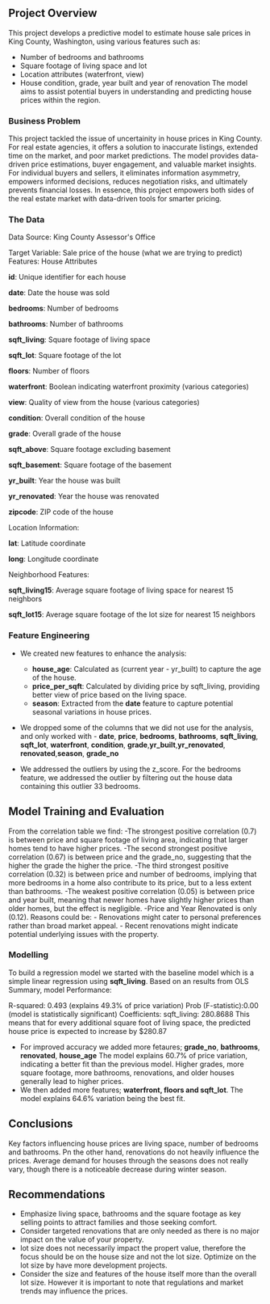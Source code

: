 
## Project Overview

This project develops a predictive model to estimate house sale prices in King County, Washington, using various features such as:

- Number of bedrooms and bathrooms
- Square footage of living space and lot
- Location attributes (waterfront, view)
- House condition, grade, year built and year of renovation
The model aims to assist potential buyers in understanding and predicting house prices within the region.

### Business Problem

This project tackled the issue of uncertainity in house prices in King County. For real estate agencies, it offers a solution to inaccurate listings, extended time on the market, and poor market predictions. The model provides data-driven price estimations, buyer engagement, and valuable market insights. For individual buyers and sellers, it eliminates information asymmetry, empowers informed decisions, reduces negotiation risks, and ultimately prevents financial losses. In essence, this project empowers both sides of the real estate market with data-driven tools for smarter pricing.

### The Data

Data Source: King County Assessor's Office

Target Variable: Sale price of the house (what we are trying to predict)
Features: House Attributes

**id**: Unique identifier for each house

**date**: Date the house was sold

**bedrooms**: Number of bedrooms

**bathrooms**: Number of bathrooms

**sqft_living**: Square footage of living space

**sqft_lot**: Square footage of the lot

**floors**: Number of floors

**waterfront**: Boolean indicating waterfront proximity (various categories)

**view**: Quality of view from the house (various categories)

**condition**: Overall condition of the house

**grade**: Overall grade of the house

**sqft_above**: Square footage excluding basement

**sqft_basement**: Square footage of the basement

**yr_built**: Year the house was built

**yr_renovated**: Year the house was renovated

**zipcode**: ZIP code of the house

Location Information:

**lat**: Latitude coordinate

**long**: Longitude coordinate

Neighborhood Features:

**sqft_living15**: Average square footage of living space for nearest 15 neighbors

**sqft_lot15**: Average square footage of the lot size for nearest 15 neighbors

### Feature Engineering

- We created new features to enhance the analysis:
  
    - **house_age**: Calculated as (current year - yr_built) to capture the age of the house.
    - **price_per_sqft**: Calculated by dividing price by sqft_living, providing better view of price based on the living space.
    - **season**: Extracted from the **date** feature to capture potential seasonal variations in house prices.
- We dropped some of the columns that we did not use for the analysis, and only worked with
        - **date**, **price**, **bedrooms**, **bathrooms**, **sqft_living**, **sqft_lot**, **waterfront**, **condition**, **grade**,**yr_built**,**yr_renovated**, **renovated**,**season**, **grade_no**
- We addressed the outliers by using the z_score. For the bedrooms feature, we addressed the outlier by filtering out the house data containing this outlier 33 bedrooms.

## Model Training and Evaluation
From the correlation table we find:
-The strongest positive correlation (0.7) is between price and square footage of living
area, indicating that larger homes tend to have higher prices.
-The second strongest positive correlation (0.67) is between price and the grade_no,
suggesting that the higher the grade the higher the price.
-The third strongest positive correlation (0.32) is between price and number of
bedrooms, implying that more bedrooms in a home also contribute to its price, but to a
less extent than bathrooms.
-The weakest positive correlation (0.05) is between price and year built, meaning that
newer homes have slightly higher prices than older homes, but the effect is negligible.
-Price and Year Renovated is only (0.12). Reasons could be:
    - Renovations might cater to personal preferences rather than broad market appeal.
    - Recent renovations might indicate potential underlying issues with the property.
    
### Modelling

To build a regression model we started with the baseline model which is a simple linear regression using **sqft_living**.
Based on an results from OLS Summary, model Performance:

R-squared:
     0.493 (explains 49.3% of price variation)
     Prob (F-statistic):0.00 (model is statistically significant)
Coefficients:
     sqft_living: 280.8688 This means that for every additional square foot of living space, the predicted house price is expected to increase by $280.87

- For improved accuracy we added more fetaures; **grade_no**, **bathrooms**, **renovated**, **house_age**
The model explains 60.7% of price variation, indicating a better fit than the previous model. Higher grades, more square footage, more bathrooms, renovations, and older houses generally lead to higher prices.
- We then added more features; **waterfront, floors and sqft_lot**. The model explains 64.6% variation being the best fit.

## Conclusions

Key factors influencing house prices are living space, number of bedrooms and bathrooms. Pn the other hand, renovations do not heavily influence the prices. Average demand for houses through the seasons does not really vary, though there is a noticeable decrease during winter season.

## Recommendations

 - Emphasize living space, bathrooms and the square footage as key selling points to attract families and those seeking comfort.
- Consider targeted renovations that are only needed as there is no major impact on the value of your property.
- lot size does not necessarily impact the propert value, therefore the focus should be on the house size and not the lot size. Optimize on the lot size by have more development projects.
- Consider the size and features of the house itself more than the overall lot size. However it is important to note that regulations and market trends may influence the prices.
